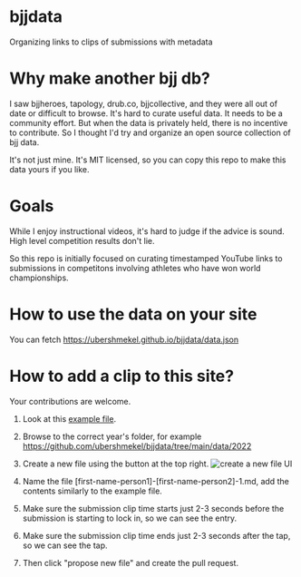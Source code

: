 # bjjdata

Organizing links to clips of submissions with metadata

# Why make another bjj db?

I saw bjjheroes, tapology, drub.co, bjjcollective, and they were all out of date or difficult to browse. It's hard to curate useful data. It needs to be a community effort.
But when the data is privately held, there is no incentive to contribute. So I thought I'd try and organize an open source collection of bjj data.

It's not just mine. It's MIT licensed, so you can copy this repo to make this data yours if you like.

# Goals

While I enjoy instructional videos, it's hard to judge if the advice is sound. High level competition results don't lie.

So this repo is initially focused on curating timestamped YouTube links to submissions in competitons involving athletes who have won world championships.

# How to use the data on your site

You can fetch https://ubershmekel.github.io/bjjdata/data.json

# How to add a clip to this site?

Your contributions are welcome.

1. Look at this [example file](https://raw.githubusercontent.com/ubershmekel/bjjdata/main/data/2022/galvao-servio-1.md).

2. Browse to the correct year's folder, for example https://github.com/ubershmekel/bjjdata/tree/main/data/2022

3. Create a new file using the button at the top right. ![create a new file UI](https://i.imgur.com/mBYvYtK.png)

4. Name the file [first-name-person1]-[first-name-person2]-1.md, add the contents similarly to the example file.

5. Make sure the submission clip time starts just 2-3 seconds before the submission is starting to lock in, so we can see the entry.

6. Make sure the submission clip time ends just 2-3 seconds after the tap, so we can see the tap.

7. Then click "propose new file" and create the pull request.
